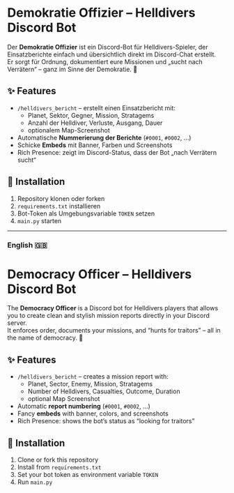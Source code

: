 # Demokratie Offizier – Helldivers Discord Bot

Der **Demokratie Offizier** ist ein Discord-Bot für Helldivers-Spieler, der Einsatzberichte einfach und übersichtlich direkt im Discord-Chat erstellt.  
Er sorgt für Ordnung, dokumentiert eure Missionen und „sucht nach Verrätern“ – ganz im Sinne der Demokratie. 🫡

## ✨ Features
- `/helldivers_bericht` – erstellt einen Einsatzbericht mit:
  - Planet, Sektor, Gegner, Mission, Stratagems
  - Anzahl der Helldiver, Verluste, Ausgang, Dauer
  - optionalem Map-Screenshot
- Automatische **Nummerierung der Berichte** (`#0001`, `#0002`, …)
- Schicke **Embeds** mit Banner, Farben und Screenshots
- Rich Presence: zeigt im Discord-Status, dass der Bot „nach Verrätern sucht“

## 🚀 Installation
1. Repository klonen oder forken  
2. `requirements.txt` installieren  
3. Bot-Token als Umgebungsvariable `TOKEN` setzen  
4. `main.py` starten  


---

### English 🇬🇧
# Democracy Officer – Helldivers Discord Bot

The **Democracy Officer** is a Discord bot for Helldivers players that allows you to create clean and stylish mission reports directly in your Discord server.  
It enforces order, documents your missions, and “hunts for traitors” – all in the name of democracy. 🫡

## ✨ Features
- `/helldivers_bericht` – creates a mission report with:
  - Planet, Sector, Enemy, Mission, Stratagems
  - Number of Helldivers, Casualties, Outcome, Duration
  - optional Map Screenshot
- Automatic **report numbering** (`#0001`, `#0002`, …)
- Fancy **embeds** with banner, colors, and screenshots
- Rich Presence: shows the bot’s status as “looking for traitors”

## 🚀 Installation
1. Clone or fork this repository  
2. Install from `requirements.txt`  
3. Set your bot token as environment variable `TOKEN`  
4. Run `main.py`  


